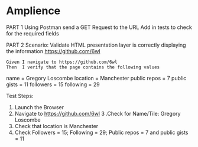 # Amplience
PART 1
Using Postman send a GET Request to the URL
Add in tests to check for the required fields

PART 2
Scenario: Validate HTML presentation layer is correctly displaying the information 
https://github.com/6wl
 
    Given I navigate to https://github.com/6wl
    Then  I verify that the page contains the following values
name = Gregory Loscombe
location = Manchester
public repos = 7
public gists = 11
followers = 15
following = 29
 
 
Test Steps:
1. Launch the Browser
2. Navigate to https://github.com/6wl
3 .Check for Name/Tile: Gregory Loscombe
4. Check that location is Manchester
5. Check Followers = 15; Following = 29; Public repos = 7 and public gists = 11

